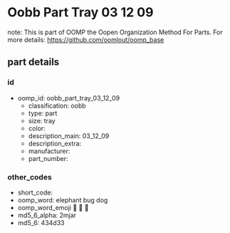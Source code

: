 # Oobb Part Tray 03 12 09  

note: This is part of OOMP the Oopen Organization Method For Parts. For more details: https://github.com/oomlout/oomp_base

##  part details





### id
* oomp_id: oobb_part_tray_03_12_09
  * classification: oobb
  * type: part
  * size: tray
  * color: 
  * description_main: 03_12_09
  * description_extra: 
  * manufacturer: 
  * part_number: 

### other_codes
* short_code: 
* oomp_word: elephant bug dog
* oomp_word_emoji :elephant: :bug: :dog:
* md5_6_alpha: 2mjar
* md5_6: 434d33